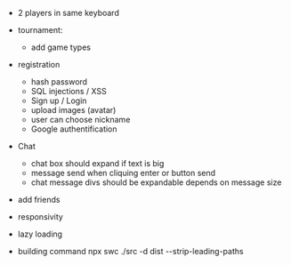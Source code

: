 + 2 players in same keyboard
+ tournament:
    + add game types

+ registration
    + hash password
    + SQL injections / XSS
    + Sign up / Login
    + upload images (avatar)
    + user can choose nickname
    + Google authentification

+ Chat
    + chat box should expand if text is big
    + message send when cliquing enter or button send
    + chat message divs should be expandable depends on
      message size

+ add friends


+ responsivity
+ lazy loading

+ building command npx swc ./src -d dist --strip-leading-paths